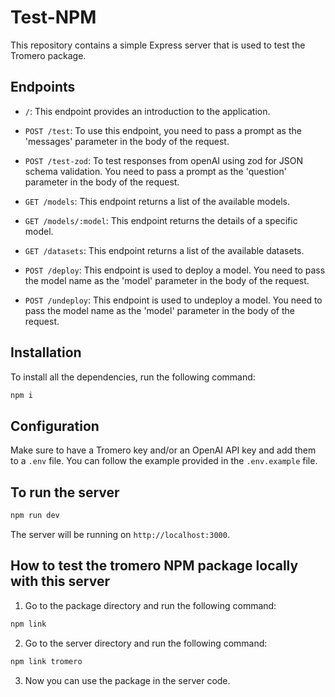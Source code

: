 # Test-NPM

This repository contains a simple Express server that is used to test the Tromero package.

## Endpoints

- `/`: This endpoint provides an introduction to the application.

- `POST /test`: To use this endpoint, you need to pass a prompt as the 'messages' parameter in the body of the request.

- `POST /test-zod`: To test responses from openAI using zod for JSON schema validation. You need to pass a prompt as the 'question' parameter in the body of the request.

- `GET /models`: This endpoint returns a list of the available models.

- `GET /models/:model`: This endpoint returns the details of a specific model.

- `GET /datasets`: This endpoint returns a list of the available datasets.

- `POST /deploy`: This endpoint is used to deploy a model. You need to pass the model name as the 'model' parameter in the body of the request.

- `POST /undeploy`: This endpoint is used to undeploy a model. You need to pass the model name as the 'model' parameter in the body of the request.

## Installation

To install all the dependencies, run the following command:

```bash
npm i
```

## Configuration

Make sure to have a Tromero key and/or an OpenAI API key and add them to a `.env` file. You can follow the example provided in the `.env.example` file.

## To run the server

```bash
npm run dev
```

The server will be running on `http://localhost:3000`.

## How to test the tromero NPM package locally with this server

1. Go to the package directory and run the following command:

```bash
npm link
```

2. Go to the server directory and run the following command:

```bash
npm link tromero
```

3. Now you can use the package in the server code.
